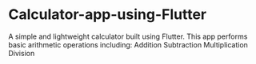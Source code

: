# Calculator-app-using-Flutter
A simple and lightweight calculator built using Flutter. This app performs basic arithmetic operations including:  Addition  Subtraction  Multiplication  Division
